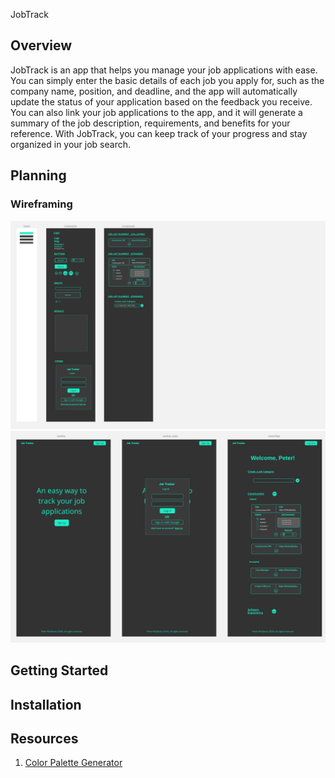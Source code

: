 JobTrack

## Overview

JobTrack is an app that helps you manage your job applications with ease. You can simply enter the basic details of each job you apply for, such as the company name, position, and deadline, and the app will automatically update the status of your application based on the feedback you receive. You can also link your job applications to the app, and it will generate a summary of the job description, requirements, and benefits for your reference. With JobTrack, you can keep track of your progress and stay organized in your job search.

## Planning

### Wireframing

![Components](images/components_.jpg)
![Pages](images/pages.jpg)

## Getting Started

## Installation

## Resources

1. [Color Palette Generator](https://www.toptal.com/designers/colourcode/monochrome-color-builder)
